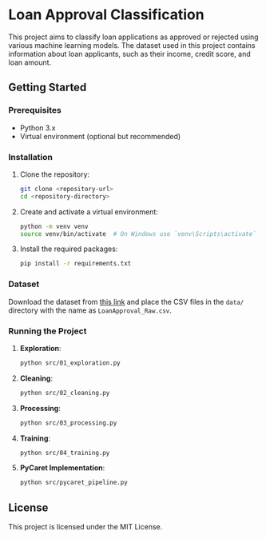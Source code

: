 
# Loan Approval Classification

This project aims to classify loan applications as approved or rejected using various machine learning models. The dataset used in this project contains information about loan applicants, such as their income, credit score, and loan amount.

## Getting Started

### Prerequisites

- Python 3.x
- Virtual environment (optional but recommended)

### Installation

1. Clone the repository:

    ```sh
    git clone <repository-url>
    cd <repository-directory>
    ```

2. Create and activate a virtual environment:

    ```sh
    python -m venv venv
    source venv/bin/activate  # On Windows use `venv\Scripts\activate`
    ```

3. Install the required packages:

    ```sh
    pip install -r requirements.txt
    ```

### Dataset

Download the dataset from [this link](<https://www.kaggle.com/datasets/taweilo/loan-approval-classification-data>) and place the CSV files in the `data/` directory with the name as `LoanApproval_Raw.csv`.

### Running the Project

1. **Exploration**:

    ```sh
    python src/01_exploration.py
    ```

2. **Cleaning**:

    ```sh
    python src/02_cleaning.py
    ```

3. **Processing**:

    ```sh
    python src/03_processing.py
    ```

4. **Training**:

    ```sh
    python src/04_training.py
    ```

5. **PyCaret Implementation**:

    ```sh
    python src/pycaret_pipeline.py
    ```

## License

This project is licensed under the MIT License.
